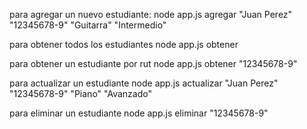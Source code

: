 para agregar un nuevo estudiante:
node app.js agregar "Juan Perez" "12345678-9" "Guitarra" "Intermedio"

para obtener todos los estudiantes
node app.js obtener

para obtener un estudiante por rut
node app.js obtener "12345678-9"

para actualizar un estudiante
node app.js actualizar "Juan Perez" "12345678-9" "Piano" "Avanzado"

para eliminar un estudiante
node app.js eliminar "12345678-9"
